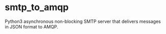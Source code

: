 # smtp_to_amqp
Python3 asynchronous non-blocking SMTP server that delivers messages in JSON format to AMQP.
